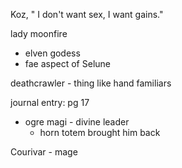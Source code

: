 Koz, " I don't want sex, I want gains."

lady moonfire
- elven godess
- fae aspect of Selune

deathcrawler - thing like hand familiars

journal entry: pg 17
- ogre magi - divine leader
	- horn totem brought him back

Courivar - mage